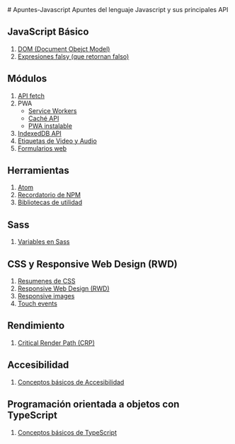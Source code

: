 <link href="favicon.ico" rel="shortcut icon" type="image/vnd.microsoft.icon" />
# Apuntes-Javascript
Apuntes del lenguaje Javascript y sus principales API

## JavaScript Básico
1. [DOM (Document Obejct Model)](./docs/DOM/README.md)
2. [Expresiones falsy (que retornan falso)](./docs/falsy/README.md)

## Módulos
1. [API fetch](./docs/fetch/README.md)
2. PWA
    * [Service Workers](./docs/ServiceWorkers/README.md)
    * [Caché API](./docs/cache/README.md)
    * [PWA instalable](./docs/InstallablePWA/README.md)
3. [IndexedDB API](./docs/IndexedDB/README.md)
4. [Etiquetas de Video y Audio](./docs/video_y_audio/REDAME.md)
5. [Formularios web](./docs/formularios/README.md)

## Herramientas
1. [Atom](./docs/atom/README.md)
2. [Recordatorio de NPM](./docs/npm/README.md)
3. [Bibliotecas de utilidad](./docs/bibliotecas_de_utilidad/README.md)

## Sass
1. [Variables en Sass](./docs/sass/variables_sass/README.md)

## CSS y Responsive Web Design (RWD)
1. [Resumenes de CSS](./docs/css/README.md)
2. [Responsive Web Design (RWD)](./docs/responsive/README.md)
3. [Responsive images](./docs/responsive_images/README.md)
5. [Touch events](./docs/touch_events/README.md)

## Rendimiento
1. [Critical Render Path (CRP)](./docs/CRP/README.md)

## Accesibilidad
1. [Conceptos básicos de Accesibilidad](./docs/accesibilidad/README.md)

## Programación orientada a objetos con TypeScript
1. [Conceptos básicos de TypeScript](.docs/ts/ts_basico/README.md)

